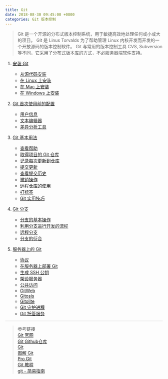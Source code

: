 ```yaml
---
title: Git
date: 2018-08-30 09:45:00 +0800
categories: Git 版本控制
---
```


> Git 是一个开源的分布式版本控制系统，用于敏捷高效地处理任何或小或大的项目。
Git 是 Linus Torvalds 为了帮助管理 Linux 内核开发而开发的一个开放源码的版本控制软件。
Git 与常用的版本控制工具 CVS, Subversion 等不同，它采用了分布式版本库的方式，不必服务器端软件支持。

1. [安装 Git](https://github.com/ChanMenglin/NoteBook/blob/master/Git/1.%20Git%20安装.md#安装-git)
    * [从源代码安装](https://github.com/ChanMenglin/NoteBook/blob/master/Git/1.%20Git%20安装.md#1-从源代码安装)
    * [在 Linux 上安装](https://github.com/ChanMenglin/NoteBook/blob/master/Git/1.%20Git%20安装.md#2-在-linux-上安装)
    * [在 Mac 上安装](https://github.com/ChanMenglin/NoteBook/blob/master/Git/1.%20Git%20安装.md#3-在-mac-上安装)
    * [在 Windows 上安装](https://github.com/ChanMenglin/NoteBook/blob/master/Git/1.%20Git%20安装.md#4-在-windows-上安装)

2. [Git 首次使用前的配置](https://github.com/ChanMenglin/NoteBook/blob/master/Git/2.%20Git%20首次使用前的配置.md#初次运行-git-前的配置)
    * [用户信息](https://github.com/ChanMenglin/NoteBook/blob/master/Git/2.%20Git%20首次使用前的配置.md#1-用户信息)
    * [文本编辑器](https://github.com/ChanMenglin/NoteBook/blob/master/Git/2.%20Git%20首次使用前的配置.md#2-文本编辑器)
    * [差异分析工具](https://github.com/ChanMenglin/NoteBook/blob/master/Git/2.%20Git%20首次使用前的配置.md#3-差异分析工具) 

3. [Git 基本用法](https://github.com/ChanMenglin/NoteBook/blob/master/Git/3.%20Git%20基本用法.md#git-基本用法)
    * [查看帮助](https://github.com/ChanMenglin/NoteBook/blob/master/Git/3.%20Git%20基本用法.md#1-查看帮助)
    * [取得项目的 Git 仓库](https://github.com/ChanMenglin/NoteBook/blob/master/Git/3.%20Git%20基本用法.md#2-取得项目的-git-仓库)
    * [记录每次更新到仓库](https://github.com/ChanMenglin/NoteBook/blob/master/Git/3.%20Git%20基本用法.md#3-记录每次更新到仓库)
    * [提交更新](https://github.com/ChanMenglin/NoteBook/blob/master/Git/3.%20Git%20基本用法.md#4-提交更新)
    * [查看提交历史](https://github.com/ChanMenglin/NoteBook/blob/master/Git/3.%20Git%20基本用法.md#5-查看提交历史)
    * [撤销操作](https://github.com/ChanMenglin/NoteBook/blob/master/Git/3.%20Git%20基本用法.md#6-撤销操作)
    * [远程仓库的使用](https://github.com/ChanMenglin/NoteBook/blob/master/Git/3.%20Git%20基本用法.md#7-远程仓库的使用)
    * [打标签](https://github.com/ChanMenglin/NoteBook/blob/master/Git/3.%20Git%20基本用法.md#8-打标签)
    * [Git 实用技巧](https://github.com/ChanMenglin/NoteBook/blob/master/Git/3.%20Git%20基本用法.md#git-实用技巧)
4. [Git 分支](https://github.com/ChanMenglin/NoteBook/blob/master/Git/3.%20Git%20基本用法.md#git-分支)
    * [分支的基本操作](https://github.com/ChanMenglin/NoteBook/blob/master/Git/3.%20Git%20基本用法.md#1-分支的基本操作)
    * [利用分支进行开发的流程](https://github.com/ChanMenglin/NoteBook/blob/master/Git/3.%20Git%20基本用法.md#2-利用分支进行开发的流程)
    * [远程分支](https://github.com/ChanMenglin/NoteBook/blob/master/Git/3.%20Git%20基本用法.md#3-远程分支)
    * [分支的衍合](https://github.com/ChanMenglin/NoteBook/blob/master/Git/3.%20Git%20基本用法.md#4-分支的衍合)
5. [服务器上的 Git](https://github.com/ChanMenglin/NoteBook/blob/master/Git/4.%20Git%20服务器.md#服务器上的-git)
    * [协议](https://github.com/ChanMenglin/NoteBook/blob/master/Git/4.%20Git%20服务器.md#1-协议)
    * [在服务器上部署 Git](https://github.com/ChanMenglin/NoteBook/blob/master/Git/4.%20Git%20服务器.md#2-在服务器上部署-git)
    * [生成 SSH 公钥](https://github.com/ChanMenglin/NoteBook/blob/master/Git/4.%20Git%20服务器.md#3-生成-ssh-公钥)
    * [架设服务器](https://github.com/ChanMenglin/NoteBook/blob/master/Git/4.%20Git%20服务器.md#4-架设服务器)
    * [公共访问](https://github.com/ChanMenglin/NoteBook/blob/master/Git/4.%20Git%20服务器.md#5-公共访问)
    * [GitWeb](https://github.com/ChanMenglin/NoteBook/blob/master/Git/4.%20Git%20服务器.md#6-gitweb)
    * [Gitosis](https://github.com/ChanMenglin/NoteBook/blob/master/Git/4.%20Git%20服务器.md#7-gitosis)
    * [Gitolite](https://github.com/ChanMenglin/NoteBook/blob/master/Git/4.%20Git%20服务器.md#8-gitolite)
    * [Git 守护进程](https://github.com/ChanMenglin/NoteBook/blob/master/Git/4.%20Git%20服务器.md#9-git-守护进程)
    * [Git 托管服务](https://github.com/ChanMenglin/NoteBook/blob/master/Git/4.%20Git%20服务器.md#10-git-托管服务)


<!--

4. 服务器上的 Git

架设一台 Git 服务器并不难。第一步是选择与服务器通讯的协议。远程仓库通常只是一个裸仓库（bare repository） — 即一个没有当前工作目录的仓库。因为该仓库只是一个合作媒介，所以不需要从硬盘上取出最新版本的快照；仓库里存放的仅仅是 Git 的数据。简单地说，裸仓库就是你工作目录中 `.git` 子目录内的内容。


5. Git 在实际工作中的使用

利用 Git 来组织和完成分布式工作流程。  


6. 自定义 Git  

7. Git 与其他系统  

Git 最为重要的特性之一是名为 `git svn` 的 Subversion 双向桥接工具。该工具把 Git 变成了 Subversion 服务的客户端，从而让你在本地享受到 Git 所有的功能，而后直接向 Subversion 服务器推送内容，仿佛在本地使用了 Subversion 客户端。也就是说，在其他人忍受古董的同时，你可以在本地享受分支合并，使暂存区域，衍合以及 单项挑拣等等。  



8. Git 内部原理  

由于这些内容对于初学者来说可能难以理解且过于复杂。你在学习过程中可以先阅读这部分，也可以晚点阅读这部分，这完全取决于你自己。  

既然已经读到这了，就让我们开始吧。首先要弄明白一点，从根本上来讲 Git 是一套内容寻址 (content-addressable) 文件系统，在此之上提供了一个 VCS 用户界面。  





# 约定


# 命令详解

## Diff

## Commit

## Checkout

## Detached HEAD(匿名分支提交)

## Reset

## Merge

## Cherry Pick

## Rebase

# 技术说明
-->

---
> 参考链接  
> [Git 官网](https://git-scm.com)  
> [Git Github仓库](https://github.com/git/git)  
> [Git](https://kapeli.com/cheat_sheets/Git.docset/Contents/Resources/Documents/index)  
> [图解 Git](http://marklodato.github.io/visual-git-guide/index-zh-cn.html#basic-usage)  
> [Pro Git](http://iissnan.com/progit/)  
> [Git 教程](http://www.runoob.com/git/git-tutorial.html)  
> [git - 简易指南](http://www.bootcss.com/p/git-guide/)  
